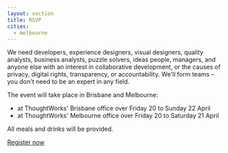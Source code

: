 ```yaml
---
layout: section
title: RSVP
cities:
  - melbourne
---
```


We need developers, experience designers, visual designers, quality analysts, business analysts, puzzle solvers, ideas people, managers, and anyone else with an interest in collaborative development, or the causes of privacy, digital rights, transparency, or accountability. We'll form teams – you don't need to be an expert in any field.

The event will take place in Brisbane and Melbourne:

- at ThoughtWorks' Brisbane office over Friday 20 to Sunday 22 April
- at ThoughtWorks' Melbourne office over Friday 20 to Saturday 21 April

All meals and drinks will be provided.

<a class="button" href="https://example.com">Register now</a>
